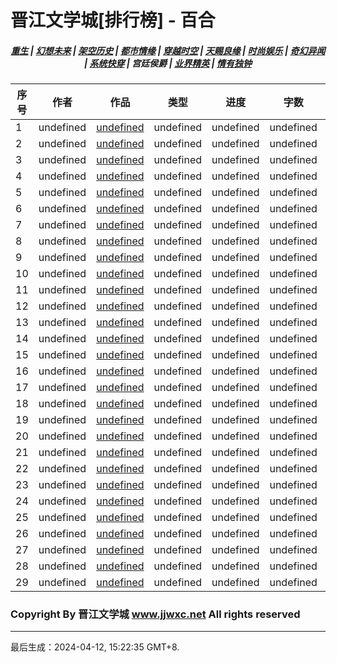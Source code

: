 # 晋江文学城[排行榜] - 百合

<h5 align="center">
	<a href="https://github.com/amaliegay/jjwxc-charts/blob/main/重生.md">重生</a> |
	<a href="https://github.com/amaliegay/jjwxc-charts/blob/main/幻想未来.md">幻想未来</a> |
	<a href="https://github.com/amaliegay/jjwxc-charts/blob/main/架空历史.md">架空历史</a> |
	<a href="https://github.com/amaliegay/jjwxc-charts/blob/main/都市情缘.md">都市情缘</a> |
	<a href="https://github.com/amaliegay/jjwxc-charts/blob/main/README.md">穿越时空</a> |
	<a href="https://github.com/amaliegay/jjwxc-charts/blob/main/天赐良缘.md">天赐良缘</a> |
	<a href="https://github.com/amaliegay/jjwxc-charts/blob/main/时尚娱乐.md">时尚娱乐</a> |
	<a href="https://github.com/amaliegay/jjwxc-charts/blob/main/奇幻异闻.md">奇幻异闻</a> |
	<a href="https://github.com/amaliegay/jjwxc-charts/blob/main/系统快穿.md">系统快穿</a> |
	<b>宫廷侯爵</b> |
	<a href="https://github.com/amaliegay/jjwxc-charts/blob/main/业界精英.md">业界精英</a> |
	<a href="https://github.com/amaliegay/jjwxc-charts/blob/main/情有独钟.md">情有独钟</a>
</h5>

| 序号 | 作者 | 作品 | 类型 | 进度 | 字数 | 积分 |
|-----|------|------|-----|------|------|-----|
| 1 | undefined | [undefined](undefined) | undefined | undefined | undefined | undefined |
| 2 | undefined | [undefined](undefined) | undefined | undefined | undefined | undefined |
| 3 | undefined | [undefined](undefined) | undefined | undefined | undefined | undefined |
| 4 | undefined | [undefined](undefined) | undefined | undefined | undefined | undefined |
| 5 | undefined | [undefined](undefined) | undefined | undefined | undefined | undefined |
| 6 | undefined | [undefined](undefined) | undefined | undefined | undefined | undefined |
| 7 | undefined | [undefined](undefined) | undefined | undefined | undefined | undefined |
| 8 | undefined | [undefined](undefined) | undefined | undefined | undefined | undefined |
| 9 | undefined | [undefined](undefined) | undefined | undefined | undefined | undefined |
| 10 | undefined | [undefined](undefined) | undefined | undefined | undefined | undefined |
| 11 | undefined | [undefined](undefined) | undefined | undefined | undefined | undefined |
| 12 | undefined | [undefined](undefined) | undefined | undefined | undefined | undefined |
| 13 | undefined | [undefined](undefined) | undefined | undefined | undefined | undefined |
| 14 | undefined | [undefined](undefined) | undefined | undefined | undefined | undefined |
| 15 | undefined | [undefined](undefined) | undefined | undefined | undefined | undefined |
| 16 | undefined | [undefined](undefined) | undefined | undefined | undefined | undefined |
| 17 | undefined | [undefined](undefined) | undefined | undefined | undefined | undefined |
| 18 | undefined | [undefined](undefined) | undefined | undefined | undefined | undefined |
| 19 | undefined | [undefined](undefined) | undefined | undefined | undefined | undefined |
| 20 | undefined | [undefined](undefined) | undefined | undefined | undefined | undefined |
| 21 | undefined | [undefined](undefined) | undefined | undefined | undefined | undefined |
| 22 | undefined | [undefined](undefined) | undefined | undefined | undefined | undefined |
| 23 | undefined | [undefined](undefined) | undefined | undefined | undefined | undefined |
| 24 | undefined | [undefined](undefined) | undefined | undefined | undefined | undefined |
| 25 | undefined | [undefined](undefined) | undefined | undefined | undefined | undefined |
| 26 | undefined | [undefined](undefined) | undefined | undefined | undefined | undefined |
| 27 | undefined | [undefined](undefined) | undefined | undefined | undefined | undefined |
| 28 | undefined | [undefined](undefined) | undefined | undefined | undefined | undefined |
| 29 | undefined | [undefined](undefined) | undefined | undefined | undefined | undefined |

### Copyright By 晋江文学城 www.jjwxc.net All rights reserved

---

最后生成：2024-04-12, 15:22:35 GMT+8.

